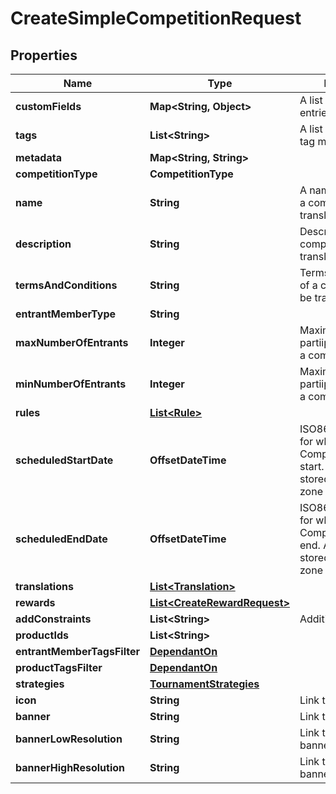 

# CreateSimpleCompetitionRequest


## Properties

Name | Type | Description | Notes
------------ | ------------- | ------------- | -------------
**customFields** | **Map&lt;String, Object&gt;** | A list of custom field entries |  [optional]
**tags** | **List&lt;String&gt;** | A list of id&#39;s used to tag models |  [optional]
**metadata** | **Map&lt;String, String&gt;** |  |  [optional]
**competitionType** | **CompetitionType** |  | 
**name** | **String** | A name or a name of a competition. Can be translated | 
**description** | **String** | Description of the competition. Can be translated |  [optional]
**termsAndConditions** | **String** | Terms and conditions of a competition. Can be translated |  [optional]
**entrantMemberType** | **String** |  |  [optional]
**maxNumberOfEntrants** | **Integer** | Maximum number of partiipants allowed in a competition |  [optional]
**minNumberOfEntrants** | **Integer** | Maximum number of partiipants allowed in a competition | 
**rules** | [**List&lt;Rule&gt;**](Rule.md) |  |  [optional]
**scheduledStartDate** | **OffsetDateTime** | ISO8601 timestamp for when a Competition should start. All records are stored in UTC time zone | 
**scheduledEndDate** | **OffsetDateTime** | ISO8601 timestamp for when a Competition should end. All records are stored in UTC time zone | 
**translations** | [**List&lt;Translation&gt;**](Translation.md) |  |  [optional]
**rewards** | [**List&lt;CreateRewardRequest&gt;**](CreateRewardRequest.md) |  |  [optional]
**addConstraints** | **List&lt;String&gt;** | Additional constraints |  [optional]
**productIds** | **List&lt;String&gt;** |  | 
**entrantMemberTagsFilter** | [**DependantOn**](DependantOn.md) |  |  [optional]
**productTagsFilter** | [**DependantOn**](DependantOn.md) |  |  [optional]
**strategies** | [**TournamentStrategies**](TournamentStrategies.md) |  |  [optional]
**icon** | **String** | Link to the icon |  [optional]
**banner** | **String** | Link to the banner |  [optional]
**bannerLowResolution** | **String** | Link to the bannerLowResolution |  [optional]
**bannerHighResolution** | **String** | Link to the bannerHighResolution |  [optional]



